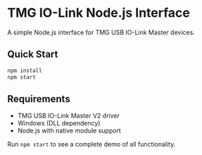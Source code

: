 # TMG IO-Link Node.js Interface

A simple Node.js interface for TMG USB IO-Link Master devices.

## Quick Start

```bash
npm install
npm start
```

## Requirements

- TMG USB IO-Link Master V2 driver
- Windows (DLL dependency)
- Node.js with native module support

Run `npm start` to see a complete demo of all functionality.